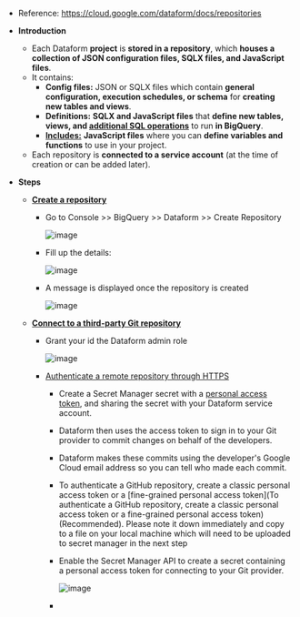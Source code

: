 - Reference: https://cloud.google.com/dataform/docs/repositories

- **Introduction**
  - Each Dataform **project** is **stored in a repository**, which **houses a collection of JSON configuration files, SQLX files, and JavaScript files**.
  - It contains:
    - **Config files:** JSON or SQLX files which contain **general configuration, execution schedules, or schema** for **creating new tables and views**.
    - **Definitions:** **SQLX and JavaScript files** that **define new tables, views, and [additional SQL operations](https://cloud.google.com/dataform/docs/custom-sql)** to run **in BigQuery**.
    - [**Includes:**](https://cloud.google.com/dataform/docs/reuse-code-includes) **JavaScript files** where you can **define variables and functions** to use in your project.
  - Each repository is **connected to a service account** (at the time of creation or can be added later).


- **Steps**
  - [**Create a repository**](https://cloud.google.com/dataform/docs/create-repository) 
    - Go to Console >> BigQuery >> Dataform >> Create Repository

      ![image](https://github.com/Ajit1279/GCP_Learning/assets/81754034/8be018b7-ef2e-4678-92fe-5b37ecda1e95)

    - Fill up the details:

      ![image](https://github.com/Ajit1279/GCP_Learning/assets/81754034/5cf056f1-db69-4825-b77b-8ab273715e35)

    - A message is displayed once the repository is created

      ![image](https://github.com/Ajit1279/GCP_Learning/assets/81754034/a03c9610-e82c-406d-bcb7-a4f4c90981e5)

  - [**Connect to a third-party Git repository**](https://cloud.google.com/dataform/docs/connect-repository)
    - Grant your id the Dataform admin role
 
      ![image](https://github.com/Ajit1279/GCP_Learning/assets/81754034/5b93e141-f3da-4672-8736-b6c65b33028e)

    - [Authenticate a remote repository through HTTPS](https://cloud.google.com/dataform/docs/connect-repository#authenticate_a_remote_repository_through_https)
      - Create a Secret Manager secret with a [personal access token](https://docs.github.com/en/authentication/keeping-your-account-and-data-secure/managing-your-personal-access-tokens#about-personal-access-tokens), and sharing the secret with your Dataform service account.
      - Dataform then uses the access token to sign in to your Git provider to commit changes on behalf of the developers.
      - Dataform makes these commits using the developer's Google Cloud email address so you can tell who made each commit.
      - To authenticate a GitHub repository, create a classic personal access token or a [fine-grained personal access token](To authenticate a GitHub repository, create a classic personal access token or a fine-grained personal access token) (Recommended). Please note it down immediately and copy to a file on your local machine which will need to be uploaded to secret manager in the next step
      - Enable the Secret Manager API to create a secret containing a personal access token for connecting to your Git provider.
   
        ![image](https://github.com/Ajit1279/GCP_Learning/assets/81754034/4e421f59-4c62-40e5-9f4f-ea900f2570bb)
 
       
      - 
   
      
